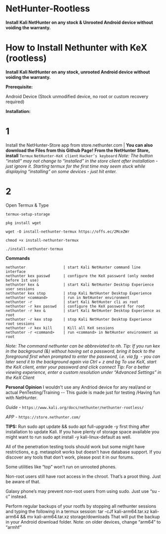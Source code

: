 # NetHunter-Rootless
__Install Kali NetHunter on any stock &amp; Unrooted Android device without voiding the warranty.__

<h1> How to Install Nethunter with KeX (rootless) </h1> 

__Install Kali NetHunter on any stock, unrooted Android device without voiding the warranty.__

**Prerequisite:**

Android Device (Stock unmodified device, no root or custom recovery required)

**__Installation__:**

# 1 
Install the NetHunter-Store app from store.nethunter.com | **You can also download the Files from this Github Page!**
**From the NetHunter Store, install**
`Termux`
`NetHunter-KeX client`
`Hacker’s keyboard` 
*Note: The button “install” may not change to “installed” in the store client after installation - just ignore it. Starting termux for the first time may seem stuck while displaying “installing” on some devices - just hit enter.*

# 2  
Open Termux & Type 
```
termux-setup-storage

pkg install wget

wget -O install-nethunter-termux https://offs.ec/2MceZWr

chmod +x install-nethunter-termux

./install-nethunter-termux
 ```
__Commands__
```
nethunter                 | start Kali NetHunter command line interface
nethunter kex passwd      | configure the KeX password (only needed before 1st use)
nethunter kex &           | start Kali NetHunter Desktop Experience user sessions
nethunter kex stop        | stop Kali NetHunter Desktop Experience
nethunter <command>       | run in NetHunter environment
nethunter -r              | start Kali NetHunter cli as root
nethunter -r kex passwd   | configure the KeX password for root
nethunter -r kex &        | start Kali NetHunter Desktop Experience as root
nethunter -r kex stop     | stop Kali NetHunter Desktop Experience root sessions
nethunter -r kex kill     | Kill all KeX sessions
nethunter -r <command>    | run <command> in NetHunter environment as root
```

*Note: The command nethunter can be abbreviated to nh. Tip: If you run kex in the background (&) without having set a password, bring it back to the foreground first when prompted to enter the password, i.e. via fg <job id> - you can later send it to the background again via Ctrl + z and bg <job id>
To use KeX, start the KeX client, enter your password and click connect Tip: For a better viewing experience, enter a custom resolution under “Advanced Settings” in the KeX Client*

__Personal Opinion__
I wouldn't use any Andriod device for any real/and or actual PenTesting/Training -- This guide is made just for testing /Having fun with NetHunter.

*Guide* - `https://www.kali.org/docs/nethunter/nethunter-rootless/`

*APP*   - `https://store.nethunter.com/`

**TIPS:**
Run sudo apt update && sudo apt full-upgrade -y first thing after installation to update Kali. If you have plenty of storage space available you might want to run sudo apt install -y kali-linux-default as well.

All of the penetration testing tools should work but some might have restrictions, e.g. metasploit works but doesn’t have database support. If you discover any tools that don’t work, please post it in our forums.

Some utilities like “top” won’t run on unrooted phones. 

Non-root users still have root access in the chroot. That’s a proot thing. Just be aware of that.

Galaxy phone’s may prevent non-root users from using sudo. Just use “su -c” instead.

Perform regular backups of your rootfs by stopping all nethunter sessions and typing the following in a termux session: tar -cJf kali-arm64.tar.xz kali-arm64 && mv kali-arm64.tar.xz storage/downloads That will put the backup in your Android download folder. Note: on older devices, change “arm64” to “armhf”
